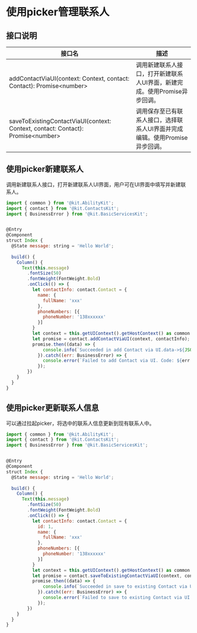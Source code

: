 # 使用picker管理联系人

<!--Kit: Contacts Kit-->
<!--Subsystem: Applications-->
<!--Owner: @librahCode-->
<!--Designer: @yanghaoqian-->
<!--Tester: @shangzhijie-->
<!--Adviser: @zhang_yixin13-->
## 接口说明

| 接口名                  | 描述                                       |
| --------------------- | ------------------------------------------ |
| addContactViaUI(context: Context, contact: Contact): Promise&lt;number&gt; | 调用新建联系人接口，打开新建联系人UI界面，新建完成。使用Promise异步回调。 |
| saveToExistingContactViaUI(context: Context, contact: Contact): Promise&lt;number&gt; | 调用保存至已有联系人接口，选择联系人UI界面并完成编辑。使用Promise异步回调。 |


## 使用picker新建联系人

调用新建联系人接口，打开新建联系人UI界面，用户可在UI界面中填写并新建联系人。

```js
import { common } from '@kit.AbilityKit';
import { contact } from '@kit.ContactsKit';
import { BusinessError } from '@kit.BasicServicesKit';


@Entry
@Component
struct Index {
  @State message: string = 'Hello World';
    
  build() {
    Column() {
      Text(this.message)
        .fontSize(50)
        .fontWeight(FontWeight.Bold)
        .onClick(() => {
          let contactInfo: contact.Contact = {
            name: {
              fullName: 'xxx'
            },
            phoneNumbers: [{
              phoneNumber: '138xxxxxx'
            }]
          }
          let context = this.getUIContext().getHostContext() as common.UIAbilityContext;
          let promise = contact.addContactViaUI(context, contactInfo);
          promise.then((data) => {
              console.info(`Succeeded in add Contact via UI.data->${JSON.stringify(data)}`);
            }).catch((err: BusinessError) => {
              console.error(`Failed to add Contact via UI. Code: ${err.code}, message: ${err.message}`);
            });
        })
    }
  }
}
```

## 使用picker更新联系人信息

可以通过拉起picker，将选中的联系人信息更新到现有联系人中。

```js
import { common } from '@kit.AbilityKit';
import { contact } from '@kit.ContactsKit';
import { BusinessError } from '@kit.BasicServicesKit';


@Entry
@Component
struct Index {
  @State message: string = 'Hello World';
    
  build() {
    Column() {
      Text(this.message)
        .fontSize(50)
        .fontWeight(FontWeight.Bold)
        .onClick(() => {
          let contactInfo: contact.Contact = {
            id: 1,
            name: {
              fullName: 'xxx'
            },
            phoneNumbers: [{
              phoneNumber: '138xxxxxx'
            }]
          }
          let context = this.getUIContext().getHostContext() as common.UIAbilityContext;
          let promise = contact.saveToExistingContactViaUI(context, contactInfo);
          promise.then((data) => {
              console.info(`Succeeded in save to existing Contact via UI.data->${JSON.stringify(data)}`);
            }).catch((err: BusinessError) => {
              console.error(`Failed to save to existing Contact via UI. Code: ${err.code}, message: ${err.message}`);
            });
        })
    }
  }
}
``` 